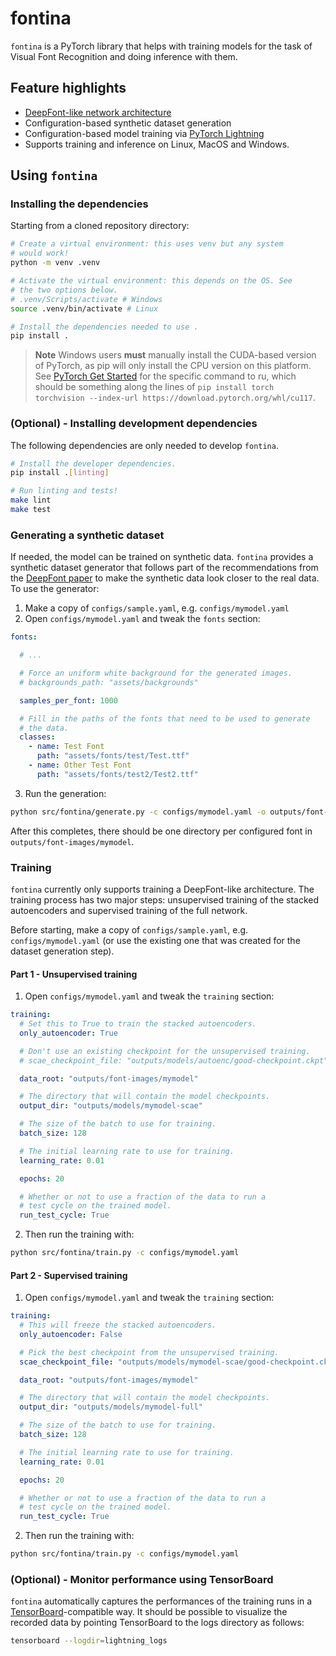 # fontina
`fontina` is a PyTorch library that helps with training models for the task of Visual Font
Recognition and doing inference with them.

## Feature highlights

* [DeepFont-like network architecture](https://arxiv.org/pdf/1507.03196v1.pdf)
* Configuration-based synthetic dataset generation
* Configuration-based model training via [PyTorch Lightning](https://lightning.ai/pytorch-lightning)
* Supports training and inference on Linux, MacOS and Windows.

## Using `fontina`

### Installing the dependencies
Starting from a cloned repository directory:

```bash
# Create a virtual environment: this uses venv but any system
# would work!
python -m venv .venv

# Activate the virtual environment: this depends on the OS. See
# the two options below.
# .venv/Scripts/activate # Windows
source .venv/bin/activate # Linux

# Install the dependencies needed to use .
pip install .
```

> **Note**
Windows users **must** manually install the CUDA-based version of PyTorch, as pip will
only install the CPU version on this platform. See [PyTorch Get Started](https://pytorch.org/get-started/locally/)
for the specific command to ru, which should be something along the lines of `pip install torch torchvision --index-url https://download.pytorch.org/whl/cu117`.

### **(Optional)** - Installing development dependencies
The following dependencies are only needed to develop `fontina`.

```bash
# Install the developer dependencies.
pip install .[linting]

# Run linting and tests!
make lint
make test
```

### Generating a synthetic dataset
If needed, the model can be trained on synthetic data. `fontina` provides a synthetic
dataset generator that follows part of the recommendations from the [DeepFont paper](https://arxiv.org/pdf/1507.03196v1.pdf)
to make the synthetic data look closer to the real data. To use the generator:

1. Make a copy of `configs/sample.yaml`, e.g. `configs/mymodel.yaml`
2. Open `configs/mymodel.yaml` and tweak the `fonts` section:

```yaml
fonts:

  # ...

  # Force an uniform white background for the generated images.
  # backgrounds_path: "assets/backgrounds"

  samples_per_font: 1000

  # Fill in the paths of the fonts that need to be used to generate
  # the data.
  classes:
    - name: Test Font
      path: "assets/fonts/test/Test.ttf"
    - name: Other Test Font
      path: "assets/fonts/test2/Test2.ttf"
```

3. Run the generation:

```bash
python src/fontina/generate.py -c configs/mymodel.yaml -o outputs/font-images/mymodel
```

After this completes, there should be one directory per configured font in `outputs/font-images/mymodel`.

### Training
`fontina` currently only supports training a DeepFont-like architecture. The training process
has two major steps: unsupervised training of the stacked autoencoders and supervised training
of the full network.

Before starting, make a copy of `configs/sample.yaml`, e.g. `configs/mymodel.yaml` (or use the
existing one that was created for the dataset generation step).

#### Part 1 - Unsupervised training
1. Open `configs/mymodel.yaml` and tweak the `training` section:

```yaml
training:
  # Set this to True to train the stacked autoencoders.
  only_autoencoder: True

  # Don't use an existing checkpoint for the unsupervised training.
  # scae_checkpoint_file: "outputs/models/autoenc/good-checkpoint.ckpt"

  data_root: "outputs/font-images/mymodel"

  # The directory that will contain the model checkpoints.
  output_dir: "outputs/models/mymodel-scae"

  # The size of the batch to use for training.
  batch_size: 128

  # The initial learning rate to use for training.
  learning_rate: 0.01

  epochs: 20

  # Whether or not to use a fraction of the data to run a
  # test cycle on the trained model.
  run_test_cycle: True
```

2. Then run the training with:

```bash
python src/fontina/train.py -c configs/mymodel.yaml
```

#### Part 2 - Supervised training
1. Open `configs/mymodel.yaml` and tweak the `training` section:

```yaml
training:
  # This will freeze the stacked autoencoders.
  only_autoencoder: False

  # Pick the best checkpoint from the unsupervised training.
  scae_checkpoint_file: "outputs/models/mymodel-scae/good-checkpoint.ckpt"

  data_root: "outputs/font-images/mymodel"

  # The directory that will contain the model checkpoints.
  output_dir: "outputs/models/mymodel-full"

  # The size of the batch to use for training.
  batch_size: 128

  # The initial learning rate to use for training.
  learning_rate: 0.01

  epochs: 20

  # Whether or not to use a fraction of the data to run a
  # test cycle on the trained model.
  run_test_cycle: True
```

2. Then run the training with:

```bash
python src/fontina/train.py -c configs/mymodel.yaml
```

### **(Optional)** - Monitor performance using TensorBoard
`fontina` automatically captures the performances of the training runs in a [TensorBoard](https://www.tensorflow.org/tensorboard)-compatible
way. It should be possible to visualize the recorded data by pointing TensorBoard to the logs
directory as follows:

```bash
tensorboard --logdir=lightning_logs
```
